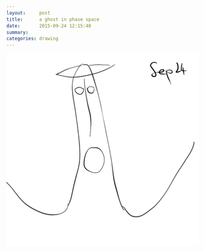 ```yaml
---
layout:     post
title:      a ghost in phase space
date:       2015-09-24 12:15:40
summary:    
categories: drawing
---
```

![a ghost in phase space](/images/blog/a-ghost-in-phase-space.png "Wheeeeeee")
